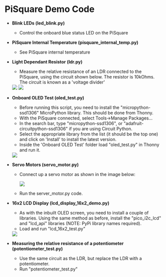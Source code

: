 # PiSquare Demo Code
* **Blink LEDs (led_blink.py)**
  * Control the onboard blue status LED on the PiSquare
  
* **PiSquare Internal Temperature (pisquare_internal_temp.py)**
  * See PiSquare internal temperature
  
* **Light Dependant Resistor (ldr.py)** 
  * Measure the relative resistance of an LDR connected to the PiSquare, using the circuit shown below. The resistor is 10kOhms. The circuit is known as a 'voltage divider'
  <img src = "https://github.com/sbcshop/PiSquare/blob/main/images/img27.jpg" />
  <img src = "https://github.com/sbcshop/PiSquare/blob/main/images/img28.png" />
  
* **Onboard OLED Test (oled_test.py)**

  * Before running this script, you need to install the "micropython-ssd1306" MicroPython library. This should be done from Thonny.
  * With the PiSquare connected, select Tools->Manage Packages...
  * In the search bar, type "micropython-ssd1306", or "adafruit-circuitpython-ssd1306" if you are using Circuit Python.
  * Select the appropriate library from the list (it should be the top one) and click on 'Install' to install the latest version.
  * Inside the 'Onboard OLED Test' folder load "oled_test.py" in Thonny and run it.
  
  <img src = "https://github.com/sbcshop/PiSquare/blob/main/images/img24.jpg" />

* **Servo Motors (servo_motor.py)**
  * Connect up a servo motor as shown in the image below:

    <img src = "https://github.com/sbcshop/PiSquare/blob/main/images/img25.jpg" />
  
  * Run the server_motor.py code.

* **16x2 LCD Display (lcd_display_16x2_demo.py)**
  * As with the inbuilt OLED screen, you need to install a couple of libraries. Using the same method as before, install the "pico_i2c_lcd" and "lcd_api" libraries (NOTE: PyPi library names required).
  * Load and run "lcd_16x2_test.py"
  
  <img src = "https://github.com/sbcshop/PiSquare/blob/main/images/img26.jpg" />
  
* **Measuring the relative resistance of a potentiometer (potentiometer_test.py)**
  * Use the same circuit as the LDR, but replace the LDR with a potentiometer.
  * Run "potentiometer_test.py"
